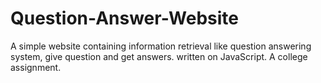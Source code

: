# Question-Answer-Website
 A simple website containing information retrieval like question answering system, give question and get answers. written on JavaScript. A college assignment.
